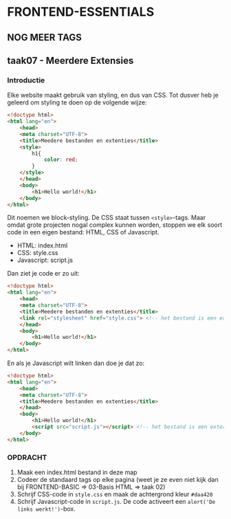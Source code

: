 # FRONTEND-ESSENTIALS

## NOG MEER TAGS

## taak07 - Meerdere Extensies

### Introductie

Elke website maakt gebruik van styling, en dus van CSS. Tot dusver heb je geleerd om styling te doen op de volgende wijze:

```html
<!doctype html>
<html lang="en">
    <head>
    <meta charset="UTF-8">
    <title>Meedere bestanden en extenties</title>
    <style>
        h1{
            color: red;
        }
    </style>
    </head>
    <body>
        <h1>Hello world!</h1>
    </body>
</html>
```

Dit noemen we block-styling. De CSS staat tussen `<style>`-tags. Maar omdat grote projecten nogal complex kunnen worden, stoppen we elk soort code in een eigen bestand: HTML, CSS of Javascript.

- HTML:        index.html
- CSS:         style.css
- Javascript:  script.js

Dan ziet je code er zo uit:

```html
<!doctype html>
<html lang="en">
    <head>
    <meta charset="UTF-8">
    <title>Meedere bestanden en extenties</title>
    <link rel="stylesheet" href="style.css"> <!-- het bestand is een extern CSS bestand -->
    </head>
    <body>
        <h1>Hello world!</h1>
    </body>
</html>
```

En als je Javascript wilt linken dan doe je dat zo:

```html
<!doctype html>
<html lang="en">
    <head>
    <meta charset="UTF-8">
    <title>Meedere bestanden en extenties</title>
    </head>
    <body>
        <h1>Hello world!</h1>
        <script src="script.js"></script> <!-- het bestand is een extern JS bestand -->
    </body>
</html>
```

### OPDRACHT

1. Maak een index.html bestand in deze map
2. Codeer de standaard tags op elke pagina (weet je ze even niet kijk dan bij FRONTEND-BASIC => 03-Basis HTML => taak 02)
3. Schrijf CSS-code in `style.css` en maak de achtergrond kleur `#daa420`
4. Schrijf Javascript-code in `script.js`. De code activeert een `alert('De links werkt!')`-box.
